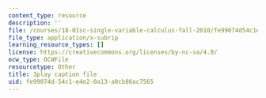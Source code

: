 ```yaml
---
content_type: resource
description: ''
file: /courses/18-01sc-single-variable-calculus-fall-2010/fe99074d54c1e4e20a13a0cb86ac7565_eRCN3daFCmU.srt
file_type: application/x-subrip
learning_resource_types: []
license: https://creativecommons.org/licenses/by-nc-sa/4.0/
ocw_type: OCWFile
resourcetype: Other
title: 3play caption file
uid: fe99074d-54c1-e4e2-0a13-a0cb86ac7565
---
```

